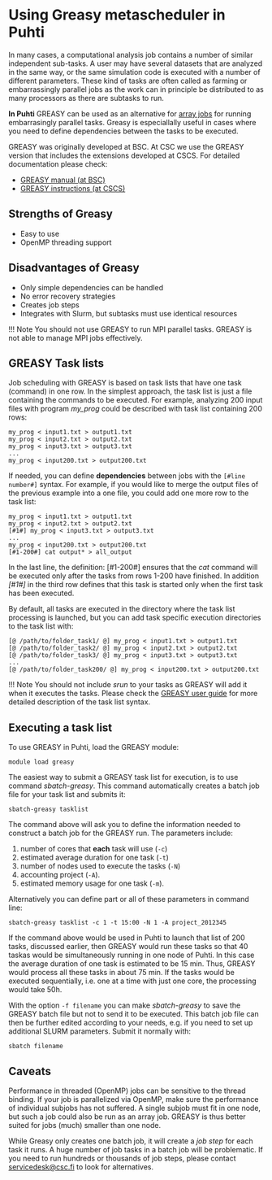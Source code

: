 # Using Greasy metascheduler in Puhti

In many cases, a computational analysis job contains a number of similar independent sub-tasks. 
A user may have several datasets that are analyzed in the same way, or the same simulation code 
is executed with a number of different parameters. These kind of tasks are often called as 
farming or embarrassingly parallel jobs as the work can in principle be distributed to as many processors 
as there are subtasks to run. 

**In Puhti** GREASY can be used as an alternative for [array jobs](./array-jobs.md) for running embarrasingly parallel tasks. Greasy is especiallally useful in cases where you need to define dependencies between the tasks to be executed.

GREASY was originally developed at BSC. At CSC we use the GREASY version that includes the extensions developed at CSCS. 
For detailed documentation please check:

   * [GREASY manual (at BSC)](https://github.com/BSC-Support-Team/GREASY/raw/master/doc/greasy_userguide.pdf)
   * [GREASY instructions (at CSCS) ](https://user.cscs.ch/tools/high_throughput/)

## Strengths of Greasy

* Easy to use
* OpenMP threading support

## Disadvantages of Greasy

* Only simple dependencies can be handled
* No error recovery strategies
* Creates job steps
* Integrates with Slurm, but subtasks must use identical resources

!!! Note
    You should not use GREASY to run MPI parallel tasks. GREASY is not able to manage MPI jobs effectively.

## GREASY Task lists

Job scheduling with GREASY is based on task lists that have one task (command) in one row. In the simplest approach,
the task list is just a file containing the commands to be executed. For example, analyzing 200 input files with program _my_prog_ 
could be described with task list containing 200 rows:
```text
my_prog < input1.txt > output1.txt
my_prog < input2.txt > output2.txt
my_prog < input3.txt > output3.txt
...
my_prog < input200.txt > output200.txt
```

If needed, you can define **dependencies** between jobs with the `[#line number#]`
syntax. For example, if you would like to merge the output files of the previous 
example into a one file, you could add one more row to the task list:

```text
my_prog < input1.txt > output1.txt
my_prog < input2.txt > output2.txt
[#1#] my_prog < input3.txt > output3.txt
...
my_prog < input200.txt > output200.txt
[#1-200#] cat output* > all_output
```
In the last line, the definition:
[#1-200#] ensures that the _cat_ command will be executed only after the tasks from rows 1-200 have finished.
In addition _[#1#]_ in the third row defines that this task is started only when the first task has been executed. 

By default, all tasks are executed in the directory where the task list processing 
is launched, but you can add task specific execution directories to the task list with:

```text
[@ /path/to/folder_task1/ @] my_prog < input1.txt > output1.txt
[@ /path/to/folder_task2/ @] my_prog < input2.txt > output2.txt
[@ /path/to/folder_task3/ @] my_prog < input3.txt > output3.txt
...
[@ /path/to/folder_task200/ @] my_prog < input200.txt > output200.txt
```
!!! Note 
    You should not include _srun_ to your tasks as GREASY will add it when it executes the tasks. 
    Please check the [GREASY user guide](https://github.com/BSC-Support-Team/GREASY/raw/master/doc/greasy_userguide.pdf) for more detailed 
    description of the task list syntax.

## Executing a task list

To use GREASY in Puhti, load the GREASY module:
```text
module load greasy
```
The easiest way to submit a GREASY task list for execution, is to use command _sbatch-greasy_.
This command automatically creates a batch job file for your task list and submits it:
```text
sbatch-greasy tasklist
```
The command above will ask you to define the information needed to construct a batch job for the GREASY run. 
The parameters include: 
   1. number of cores that **each** task will use (`-c`)
   2. estimated average duration for one task (`-t`)
   3. number of nodes used to execute the tasks (`-N`)
   4. accounting project (`-A`).
   5. estimated memory usage for one task (`-m`).

Alternatively you can define part or all of these parameters in command line:
```text
sbatch-greasy tasklist -c 1 -t 15:00 -N 1 -A project_2012345
```
If the command above would be used in Puhti to launch that list of 200 tasks, discussed earlier,
then GREASY would run these tasks so that 40 taskas would be simultaneously running in one node of Puhti. 
In this case the average duration of one task is estimated to be 15 min. Thus, GREASY would process all these tasks in about 75 min.
If the tasks would be executed sequentially, i.e. one at a time with just one core, the processing would take 50h.


With the option `-f filename` you can make _sbatch-greasy_ to save the GREASY batch
file but not to send it to be executed. This batch job file can then be further 
edited according to your needs, e.g. if you need to set up additional SLURM parameters.
Submit it normally with:
```text
sbatch filename
```

## Caveats

Performance in threaded (OpenMP) jobs can be sensitive to the thread binding. If your job is parallelized
via OpenMP, make sure the performance of individual subjobs has not suffered. A single subjob must fit in 
one node, but such a job could also be run as an array job. GREASY is thus better suited for jobs (much) 
smaller than one node.

While Greasy only creates one batch job, it will create a *job step* for each task it runs.
A huge number of job tasks in a batch job will be problematic. If you need to run hundreds or thousands
of job steps, please contact [servicedesk@csc.fi](mailto:servicedesk@csc.fi) to look for alternatives.

